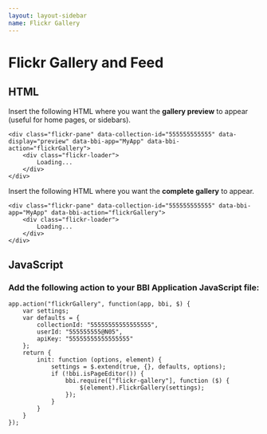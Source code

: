 ```yaml
---
layout: layout-sidebar
name: Flickr Gallery
---
```


# Flickr Gallery and Feed

## HTML

<p>Insert the following HTML where you want the <strong>gallery preview</strong> to appear (useful for home pages, or sidebars).</p>
<pre class="line-numbers"><code class="language-markup">&lt;div class="flickr-pane" data-collection-id="555555555555" data-display="preview" data-bbi-app="MyApp" data-bbi-action="flickrGallery">
    &lt;div class="flickr-loader">
    	Loading...
    &lt;/div>
&lt;/div></code></pre>
<p>Insert the following HTML where you want the <strong>complete gallery</strong> to appear.</p>
<pre class="line-numbers"><code class="language-markup">&lt;div class="flickr-pane" data-collection-id="555555555555" data-bbi-app="MyApp" data-bbi-action="flickrGallery">
    &lt;div class="flickr-loader">
    	Loading...
    &lt;/div>
&lt;/div></code></pre>

## JavaScript

### Add the following action to your BBI Application JavaScript file:

<pre class="line-numbers"><code class="language-javascript">app.action("flickrGallery", function(app, bbi, $) {
	var settings;
	var defaults = {
        collectionId: "55555555555555555",
        userId: "555555555@N05",
        apiKey: "55555555555555555"
    };
    return {
        init: function (options, element) {
            settings = $.extend(true, {}, defaults, options);
            if (!bbi.isPageEditor()) {
                bbi.require(["flickr-gallery"], function ($) {
                    $(element).FlickrGallery(settings);
                });
            }
        }
    }
});</code></pre>
